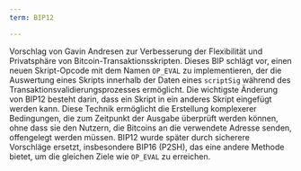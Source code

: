 ```yaml
---
term: BIP12

---
```

Vorschlag von Gavin Andresen zur Verbesserung der Flexibilität und Privatsphäre von Bitcoin-Transaktionsskripten. Dieses BIP schlägt vor, einen neuen Skript-Opcode mit dem Namen `OP_EVAL` zu implementieren, der die Auswertung eines Skripts innerhalb der Daten eines `scriptSig` während des Transaktionsvalidierungsprozesses ermöglicht. Die wichtigste Änderung von BIP12 besteht darin, dass ein Skript in ein anderes Skript eingefügt werden kann. Diese Technik ermöglicht die Erstellung komplexerer Bedingungen, die zum Zeitpunkt der Ausgabe überprüft werden können, ohne dass sie den Nutzern, die Bitcoins an die verwendete Adresse senden, offengelegt werden müssen. BIP12 wurde später durch sicherere Vorschläge ersetzt, insbesondere BIP16 (P2SH), das eine andere Methode bietet, um die gleichen Ziele wie `OP_EVAL` zu erreichen.